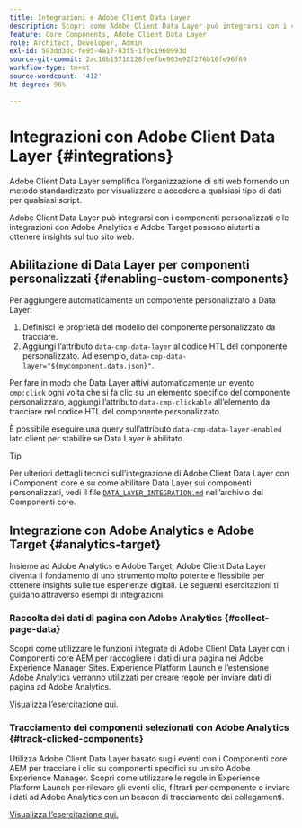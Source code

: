 ```yaml
---
title: Integrazioni e Adobe Client Data Layer
description: Scopri come Adobe Client Data Layer può integrarsi con i componenti personalizzati e come le integrazioni con Adobe Analytics e Adobe Target possono aiutarti a ottenere insights sul tuo sito web
feature: Core Components, Adobe Client Data Layer
role: Architect, Developer, Admin
exl-id: 503dd3dc-fe95-4a17-83f5-1f0c1960993d
source-git-commit: 2ac16b15718128feefbe903e92f276b16fe96f69
workflow-type: tm+mt
source-wordcount: '412'
ht-degree: 96%

---
```


# Integrazioni con Adobe Client Data Layer {#integrations}

Adobe Client Data Layer semplifica l’organizzazione di siti web fornendo un metodo standardizzato per visualizzare e accedere a qualsiasi tipo di dati per qualsiasi script.

Adobe Client Data Layer può integrarsi con i componenti personalizzati e le integrazioni con Adobe Analytics e Adobe Target possono aiutarti a ottenere insights sul tuo sito web.

## Abilitazione di Data Layer per componenti personalizzati {#enabling-custom-components}

Per aggiungere automaticamente un componente personalizzato a Data Layer:

1. Definisci le proprietà del modello del componente personalizzato da tracciare.
1. Aggiungi l’attributo `data-cmp-data-layer` al codice HTL del componente personalizzato. Ad esempio, `data-cmp-data-layer="${mycomponent.data.json}"`.

Per fare in modo che Data Layer attivi automaticamente un evento `cmp:click` ogni volta che si fa clic su un elemento specifico del componente personalizzato, aggiungi l’attributo `data-cmp-clickable` all’elemento da tracciare nel codice HTL del componente personalizzato.

È possibile eseguire una query sull’attributo `data-cmp-data-layer-enabled` lato client per stabilire se Data Layer è abilitato.

>[!TIP]
>
>Per ulteriori dettagli tecnici sull’integrazione di Adobe Client Data Layer con i Componenti core e su come abilitare Data Layer sui componenti personalizzati, vedi il file [`DATA_LAYER_INTEGRATION.md`](https://github.com/adobe/aem-core-wcm-components/blob/master/DATA_LAYER_INTEGRATION.md) nell’archivio dei Componenti core.

## Integrazione con Adobe Analytics e Adobe Target {#analytics-target}

Insieme ad Adobe Analytics e Adobe Target, Adobe Client Data Layer diventa il fondamento di uno strumento molto potente e flessibile per ottenere insights sulle tue esperienze digitali. Le seguenti esercitazioni ti guidano attraverso esempi di integrazioni.

### Raccolta dei dati di pagina con Adobe Analytics {#collect-page-data}

Scopri come utilizzare le funzioni integrate di Adobe Client Data Layer con i Componenti core AEM per raccogliere i dati di una pagina nei Adobe Experience Manager Sites. Experience Platform Launch e l’estensione Adobe Analytics verranno utilizzati per creare regole per inviare dati di pagina ad Adobe Analytics.

[Visualizza l’esercitazione qui.](https://experienceleague.adobe.com/docs/experience-manager-learn/sites/integrations/analytics/collect-data-analytics.html)

### Tracciamento dei componenti selezionati con Adobe Analytics {#track-clicked-components}

Utilizza Adobe Client Data Layer basato sugli eventi con i Componenti core AEM per tracciare i clic su componenti specifici su un sito Adobe Experience Manager. Scopri come utilizzare le regole in Experience Platform Launch per rilevare gli eventi clic, filtrarli per componente e inviare i dati ad Adobe Analytics con un beacon di tracciamento dei collegamenti.

[Visualizza l’esercitazione qui.](https://experienceleague.adobe.com/docs/experience-manager-learn/sites/integrations/analytics/track-clicked-component.html)
